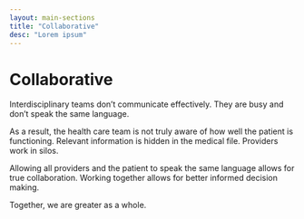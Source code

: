 ```yaml
---
layout: main-sections
title: "Collaborative"
desc: "Lorem ipsum"
---
```


# Collaborative

Interdisciplinary teams don’t communicate effectively. They are busy and don’t speak the same language.

As a result, the health care team is not truly aware of how well the patient is functioning.
Relevant information is hidden in the medical file. Providers work in silos.

Allowing all providers and the patient to speak the same language allows for true collaboration.
Working together allows for better informed decision making.

Together, we are greater as a whole.
